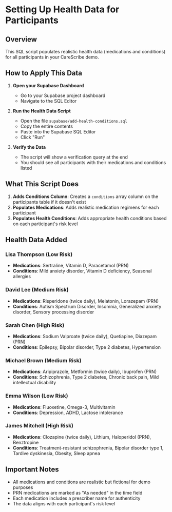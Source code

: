 # Setting Up Health Data for Participants

## Overview
This SQL script populates realistic health data (medications and conditions) for all participants in your CareScribe demo.

## How to Apply This Data

1. **Open your Supabase Dashboard**
   - Go to your Supabase project dashboard
   - Navigate to the SQL Editor

2. **Run the Health Data Script**
   - Open the file `supabase/add-health-conditions.sql`
   - Copy the entire contents
   - Paste into the Supabase SQL Editor
   - Click "Run"

3. **Verify the Data**
   - The script will show a verification query at the end
   - You should see all participants with their medications and conditions listed

## What This Script Does

1. **Adds Conditions Column**: Creates a `conditions` array column on the participants table if it doesn't exist
2. **Populates Medications**: Adds realistic medication regimens for each participant
3. **Populates Health Conditions**: Adds appropriate health conditions based on each participant's risk level

## Health Data Added

### Lisa Thompson (Low Risk)
- **Medications**: Sertraline, Vitamin D, Paracetamol (PRN)
- **Conditions**: Mild anxiety disorder, Vitamin D deficiency, Seasonal allergies

### David Lee (Medium Risk)
- **Medications**: Risperidone (twice daily), Melatonin, Lorazepam (PRN)
- **Conditions**: Autism Spectrum Disorder, Insomnia, Generalized anxiety disorder, Sensory processing disorder

### Sarah Chen (High Risk)
- **Medications**: Sodium Valproate (twice daily), Quetiapine, Diazepam (PRN)
- **Conditions**: Epilepsy, Bipolar disorder, Type 2 diabetes, Hypertension

### Michael Brown (Medium Risk)
- **Medications**: Aripiprazole, Metformin (twice daily), Ibuprofen (PRN)
- **Conditions**: Schizophrenia, Type 2 diabetes, Chronic back pain, Mild intellectual disability

### Emma Wilson (Low Risk)
- **Medications**: Fluoxetine, Omega-3, Multivitamin
- **Conditions**: Depression, ADHD, Lactose intolerance

### James Mitchell (High Risk)
- **Medications**: Clozapine (twice daily), Lithium, Haloperidol (PRN), Benztropine
- **Conditions**: Treatment-resistant schizophrenia, Bipolar disorder type 1, Tardive dyskinesia, Obesity, Sleep apnea

## Important Notes

- All medications and conditions are realistic but fictional for demo purposes
- PRN medications are marked as "As needed" in the time field
- Each medication includes a prescriber name for authenticity
- The data aligns with each participant's risk level